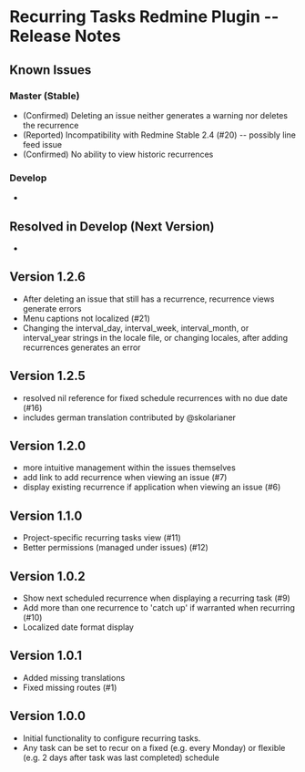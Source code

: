 # Recurring Tasks Redmine Plugin -- Release Notes

## Known Issues

### Master (Stable)

* (Confirmed) Deleting an issue neither generates a warning nor deletes the recurrence
* (Reported) Incompatibility with Redmine Stable 2.4 (#20) -- possibly line feed issue
* (Confirmed) No ability to view historic recurrences

### Develop

* 

## Resolved in Develop (Next Version)

* 

## Version 1.2.6

* After deleting an issue that still has a recurrence, recurrence views generate errors
* Menu captions not localized (#21)
* Changing the interval_day, interval_week, interval_month, or interval_year strings in the locale file, or changing locales, after adding recurrences generates an error

## Version 1.2.5

* resolved nil reference for fixed schedule recurrences with no due date (#16)
* includes german translation contributed by @skolarianer

## Version 1.2.0

* more intuitive management within the issues themselves
* add link to add recurrence when viewing an issue (#7)
* display existing recurrence if application when viewing an issue (#6)

## Version 1.1.0

* Project-specific recurring tasks view (#11)
* Better permissions (managed under issues) (#12)

## Version 1.0.2

* Show next scheduled recurrence when displaying a recurring task (#9)
* Add more than one recurrence to 'catch up' if warranted when recurring (#10)
* Localized date format display

## Version 1.0.1

* Added missing translations
* Fixed missing routes (#1)

## Version 1.0.0

* Initial functionality to configure recurring tasks. 
* Any task can be set to recur on a fixed (e.g. every Monday) 
  or flexible (e.g. 2 days after task was last completed) schedule
